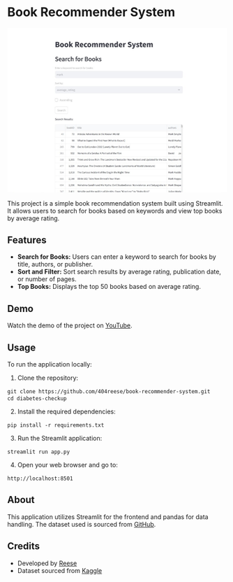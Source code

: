 # Book Recommender System

![Book Recommender System](img-1.jpeg)

This project is a simple book recommendation system built using Streamlit. It allows users to search for books based on keywords and view top books by average rating.

## Features

- **Search for Books:** Users can enter a keyword to search for books by title, authors, or publisher.
- **Sort and Filter:** Sort search results by average rating, publication date, or number of pages.
- **Top Books:** Displays the top 50 books based on average rating.

## Demo

Watch the demo of the project on [YouTube](https://youtu.be/6plocvpxIz0).

## Usage

To run the application locally:

1. Clone the repository:
 ```
git clone https://github.com/404reese/book-recommender-system.git
cd diabetes-checkup
```
2. Install the required dependencies:
 ```
pip install -r requirements.txt
 ```
3. Run the Streamlit application:

 ```
streamlit run app.py
 ```
4. Open your web browser and go to:
 ```
http://localhost:8501
 ```

## About

This application utilizes Streamlit for the frontend and pandas for data handling. The dataset used is sourced from [GitHub](https://raw.githubusercontent.com/404reese/ML-projects/main/Book%20Recommendation%20System/books-dataset.csv).

## Credits

- Developed by [Reese](https://github.com/404reese)
- Dataset sourced from [Kaggle](https://kaggle.com/)
